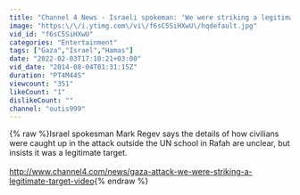 ```yaml
---
title: "Channel 4 News - Israeli spokeman: 'We were striking a legitimate target' (3\/8\/14)"
image: "https:\/\/i.ytimg.com\/vi\/f6sC5SiHXwU\/hqdefault.jpg"
vid_id: "f6sC5SiHXwU"
categories: "Entertainment"
tags: ["Gaza","Israel","Hamas"]
date: "2022-02-03T17:10:21+03:00"
vid_date: "2014-08-04T01:31:15Z"
duration: "PT4M44S"
viewcount: "351"
likeCount: "1"
dislikeCount: ""
channel: "outis999"
---
```

{% raw %}Israel spokesman Mark Regev says the details of how civilians were caught up in the attack outside the UN school in Rafah are unclear, but insists it was a legitimate target.<br /><br /><a rel="nofollow" target="blank" href="http://www.channel4.com/news/gaza-attack-we-were-striking-a-legitimate-target-video">http://www.channel4.com/news/gaza-attack-we-were-striking-a-legitimate-target-video</a>{% endraw %}
